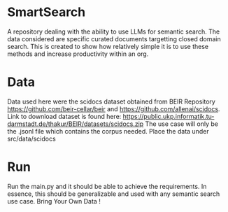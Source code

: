 # SmartSearch
A repository dealing with the ability to use LLMs for semantic search. The data considered are specific curated documents targetting closed domain search. This is created to show how relatively simple it is to use these methods and increase productivity within an org.

# Data
Data used here were the scidocs dataset obtained from BEIR Repository https://github.com/beir-cellar/beir and https://github.com/allenai/scidocs.
Link to download dataset is found here: https://public.ukp.informatik.tu-darmstadt.de/thakur/BEIR/datasets/scidocs.zip
The use case will only be the .jsonl file which contains the corpus needed.
Place the data under src/data/scidocs

# Run
Run the main.py and it should be able to achieve the requirements.
In essence, this should be generalizable and used with any semantic search use case.
Bring Your Own Data ! 
